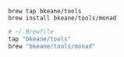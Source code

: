
```shell
brew tap bkeane/tools
brew install bkeane/tools/monad
```

```ruby
# ~/.Brewfile
tap "bkeane/tools"
brew "bkeane/tools/monad"
```